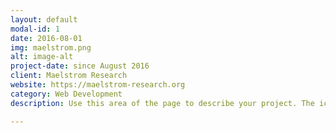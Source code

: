```yaml
---
layout: default
modal-id: 1
date: 2016-08-01
img: maelstrom.png
alt: image-alt
project-date: since August 2016
client: Maelstrom Research
website: https://maelstrom-research.org
category: Web Development
description: Use this area of the page to describe your project. The icon above is part of a free icon set by <a href="https://sellfy.com/p/8Q9P/jV3VZ/">Flat Icons</a>. On their website, you can download their free set with 16 icons, or you can purchase the entire set with 146 icons for only $12!

---
```

